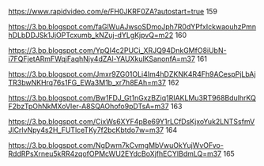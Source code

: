 https://www.rapidvideo.com/e/FH0JKRF0ZA?autostart=true 159

https://3.bp.blogspot.com/faGlWuAJwsoSDmoJph7R0dYPfxIckwaouhzPmnhDLbDDJSk1JjOPTcxumb_kNZuj-dYLgKjpvQ=m22 160

https://3.bp.blogspot.com/YpQI4c2PUCi_XRJQ94DnkGMfO8iUbN-i7FQFjetARmFWqjFaqhNjy4dZAl-YAUXkulKSanonfA=m37 161

https://3.bp.blogspot.com/Jmxr9ZG01OLi4Im4hDZKNK4R4Fh9ACespPjLbAjTR3bwNKHrq76s1FG_EWa3M1b_xr7h8EAh=m37 162

https://3.bp.blogspot.com/Bw1FDJ_Gt1nGxzBZiq1RIAKLMu3RT968BdulhrKQF2bzTpOhNkMXoVIer-A8SQAOhofo9pDTsA=m37 163

https://3.bp.blogspot.com/CixWs6XYF4pBe69Y1rLCfDsKjxoYuk2LNTSsfmVJlCrlvNpy4s2H_FUTlceTKy7f2bcKbtdo7w=m37 164

https://3.bp.blogspot.com/NgDwm7kCvmgMbVwuOkYujWvOFvo-RddRPsXrneu5kRR4zqofOPMcWU2EYdcBoXjfhECYIBdmLQ=m37 165
